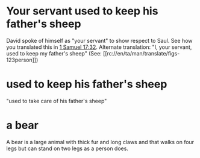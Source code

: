 # Your servant used to keep his father's sheep

David spoke of himself as "your servant" to show respect to Saul. See how you translated this in [1 Samuel 17:32](./31.md). Alternate translation: "I, your servant, used to keep my father's sheep" (See: [[rc://en/ta/man/translate/figs-123person]])

# used to keep his father's sheep

"used to take care of his father's sheep"

# a bear

A bear is a large animal with thick fur and long claws and that walks on four legs but can stand on two legs as a person does.

